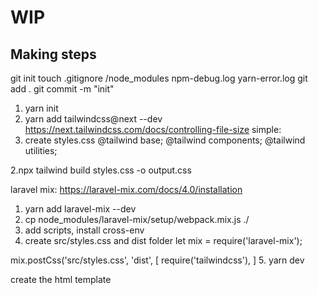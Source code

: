 # WIP
## Making steps
git init
touch .gitignore
/node_modules
npm-debug.log
yarn-error.log
git add .
git commit -m "init"


1. yarn init
2. yarn add tailwindcss@next --dev
https://next.tailwindcss.com/docs/controlling-file-size
simple:
1. create styles.css
@tailwind base;
@tailwind components;
@tailwind utilities;

2.npx tailwind build styles.css -o output.css

laravel mix:
https://laravel-mix.com/docs/4.0/installation
1. yarn add laravel-mix --dev
2. cp node_modules/laravel-mix/setup/webpack.mix.js ./
3. add scripts, install cross-env
4. create src/styles.css and dist folder
let mix = require('laravel-mix');

mix.postCss('src/styles.css', 'dist', [
    require('tailwindcss'),
]
5. yarn dev

create the html template
